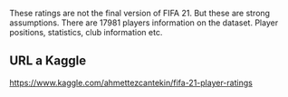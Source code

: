 These ratings are not the final version of FIFA 21. But these are strong assumptions. 
There are 17981 players information on the dataset. 
Player positions, statistics, club information etc.
## URL a Kaggle
https://www.kaggle.com/ahmettezcantekin/fifa-21-player-ratings